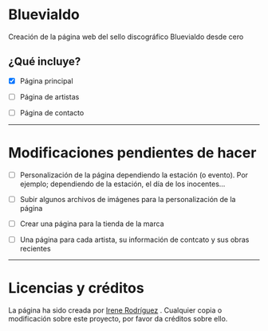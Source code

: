 # Bluevialdo
Creación de la página web del sello discográfico Bluevialdo desde cero

## ¿Qué incluye?
- [x] Página principal
- [ ] Página de artistas
- [ ] Página de contacto


----


# Modificaciones pendientes de hacer
- [ ] Personalización de la página dependiendo la estación (o evento). Por ejemplo; dependiendo de la estación, el día de los inocentes...
- [ ] Subir algunos archivos de imágenes para la personalización de la página
- [ ] Crear una página para la tienda de la marca
- [ ] Una página para cada artista, su información de contcato y sus obras recientes


----


# Licencias y créditos
La página ha sido creada por [Irene Rodríguez](https://github.com/irenerodrod) . Cualquier copia o modificación sobre este proyecto, por favor da créditos sobre ello.